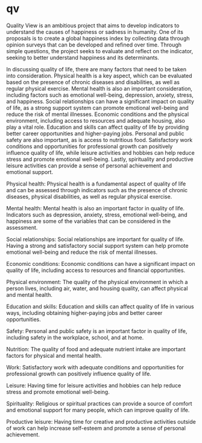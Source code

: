 # qv
Quality View is an ambitious project that aims to develop indicators to understand the causes of happiness or sadness in humanity. 
One of its proposals is to create a global happiness index by collecting data through opinion surveys that can be developed and refined over time.
Through simple questions, the project seeks to evaluate and reflect on the indicator, seeking to better understand happiness and its determinants.

In discussing quality of life, there are many factors that need to be taken into consideration. Physical health is a key aspect, 
which can be evaluated based on the presence of chronic diseases and disabilities, as well as regular physical exercise. Mental health is also an important 
consideration, including factors such as emotional well-being, depression, anxiety, stress, and happiness. Social relationships can have a significant 
impact on quality of life, as a strong support system can promote emotional well-being and reduce the risk of mental illnesses. Economic conditions and 
the physical environment, including access to resources and adequate housing, also play a vital role. Education and skills can affect quality of life by 
providing better career opportunities and higher-paying jobs. Personal and public safety are also important, as is access to nutritious food. Satisfactory 
work conditions and opportunities for professional growth can positively influence quality of life, while leisure activities and hobbies can help reduce 
stress and promote emotional well-being. Lastly, spirituality and productive leisure activities can provide a sense of personal achievement and emotional
support.

Physical health: Physical health is a fundamental aspect of quality of life and can be assessed through indicators such as the presence of chronic diseases,
physical disabilities, as well as regular physical exercise.

Mental health: Mental health is also an important factor in quality of life. Indicators such as depression, anxiety, stress, emotional well-being, 
and happiness are some of the variables that can be considered in the assessment.

Social relationships: Social relationships are important for quality of life. Having a strong and satisfactory social support system can help 
promote emotional well-being and reduce the risk of mental illnesses.

Economic conditions: Economic conditions can have a significant impact on quality of life, including access to resources and financial opportunities.

Physical environment: The quality of the physical environment in which a person lives, including air, water, and housing quality, can affect physical and 
mental health.

Education and skills: Education and skills can affect quality of life in various ways, including obtaining higher-paying jobs and better career 
opportunities.

Safety: Personal and public safety is an important factor in quality of life, including safety in the workplace, school, and at home.

Nutrition: The quality of food and adequate nutrient intake are important factors for physical and mental health.

Work: Satisfactory work with adequate conditions and opportunities for professional growth can positively influence quality of life.

Leisure: Having time for leisure activities and hobbies can help reduce stress and promote emotional well-being.

Spirituality: Religious or spiritual practices can provide a source of comfort and emotional support for many people, which can improve quality of life.

Productive leisure: Having time for creative and productive activities outside of work can help increase self-esteem and promote a sense of personal achievement.


